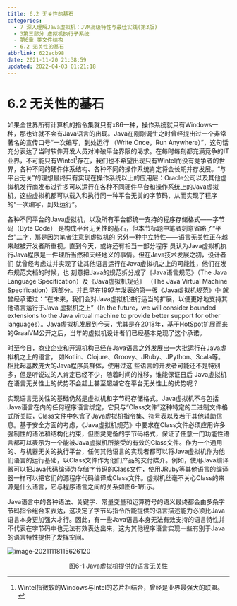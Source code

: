 ```yaml
---
title: 6.2 无关性的基石
categories: 
  - 7 深入理解Java虛拟机：JVM高级特性与最佳实践(第3版)
  - 3第三部分 虚拟机执行子系统
  - 第6章 类文件结构
  - 6.2 无关性的基石
abbrlink: 622ecb98
date: 2021-11-20 21:38:59
updated: 2022-04-03 01:21:18
---
```

# 6.2 无关性的基石
如果全世界所有计算机的指令集就只有x86一种，操作系统就只有Windows一种，那也许就不会有Java语言的出现。Java在刚刚诞生之时曾经提出过一个非常著名的宣传口号“一次编写，到处运行 （Write Once，Run Anywhere）”，这句话充分表达了当时软件开发人员对冲破平台界限的渴求。在每时每刻都充满竞争的IT业界，不可能只有Wintel[^1]存在，我们也不希望出现只有Wintel而没有竞争者的世界，各种不同的硬件体系结构、各种不同的操作系统肯定将会长期并存发展。“与平台无关”的理想最终只有实现在操作系统以上的应用层：Oracle公司以及其他虚拟机发行商发布过许多可以运行在各种不同硬件平台和操作系统上的Java虚拟机，这些虚拟机都可以载入和执行同一种平台无关的字节码，从而实现了程序的“一次编写，到处运行”。

各种不同平台的Java虚拟机，以及所有平台都统一支持的程序存储格式——字节码（Byte Code） 是构成平台无关性的基石，但本节标题中笔者刻意省略了“平台”二字，那是因为笔者注意到虚拟机的 另外一种中立特性——语言无关性正在越来越被开发者所重视。直到今天，或许还有相当一部分程序 员认为Java虚拟机执行Java程序是一件理所当然和天经地义的事情。但在Java技术发展之初，设计者们 就曾经考虑过并实现了让其他语言运行在Java虚拟机之上的可能性，他们在发布规范文档的时候，也 刻意把Java的规范拆分成了《Java语言规范》（The Java Language Specification）及《Java虚拟机规范》 （The Java Virtual Machine Specification）两部分。并且早在1997年发表的第一版《Java虚拟机规范》中 就曾经承诺过：“在未来，我们会对Java虚拟机进行适当的扩展，以便更好地支持其他语言运行于Java 虚拟机之上”（In the future，we will consider bounded extensions to the Java virtual machine to provide better support for other languages）。Java虚拟机发展到今天，尤其是在2018年，基于HotSpot扩展而来 的GraalVM公开之后，当年的虚拟机设计者们已经基本兑现了这个承诺。

时至今日，商业企业和开源机构已经在Java语言之外发展出一大批运行在Java虚拟机之上的语言， 如Kotlin、Clojure、Groovy、JRuby、JPython、Scala等。相比起基数庞大的Java程序员群体，使用过这 些语言的开发者可能还不是特别多，但是听说过的人肯定已经不少，随着时间的推移，谁能保证日后 Java虚拟机在语言无关性上的优势不会赶上甚至超越它在平台无关性上的优势呢？

实现语言无关性的基础仍然是虚拟机和字节码存储格式。Java虚拟机不与包括Java语言在内的任何程序语言绑定，它只与“Class文件”这种特定的二进制文件格式所关联，Class文件中包含了Java虚拟机指令集、符号表以及若干其他辅助信息。基于安全方面的考虑，《Java虚拟机规范》中要求在Class文件必须应用许多强制性的语法和结构化约束，但图灵完备的字节码格式，保证了任意一门功能性语言都可以表示为一个能被Java虚拟机所接受的有效的Class文件。作为一个通用的、与机器无关的执行平台，任何其他语言的实现者都可以将Java虚拟机作为他们语言的运行基础，以Class文件作为他们产品的交付媒介。例如，使用Java编译器可以把Java代码编译为存储字节码的Class文件，使用JRuby等其他语言的编译器一样可以把它们的源程序代码编译成Class文件。虚拟机丝毫不关心Class的来源是什么语言，它与程序语言之间的关系如图6-1所示。

Java语言中的各种语法、关键字、常量变量和运算符号的语义最终都会由多条字节码指令组合来表达，这决定了字节码指令所能提供的语言描述能力必须比Java语言本身更加强大才行。因此，有一些Java语言本身无法有效支持的语言特性并不代表在字节码中也无法有效表达出来，这为其他程序语言实现一些有别于Java的语言特性提供了发挥空间。

![image-20211118115626120](https://gitee.com/XiaoLan223/images/raw/master/Blog/Sum/20211118115635.png)

<center>图6-1 Java虚拟机提供的语言无关性</center>


[^1]: Wintel指微软的Windows与Intel的芯片相结合，曾经是业界最强大的联盟。

